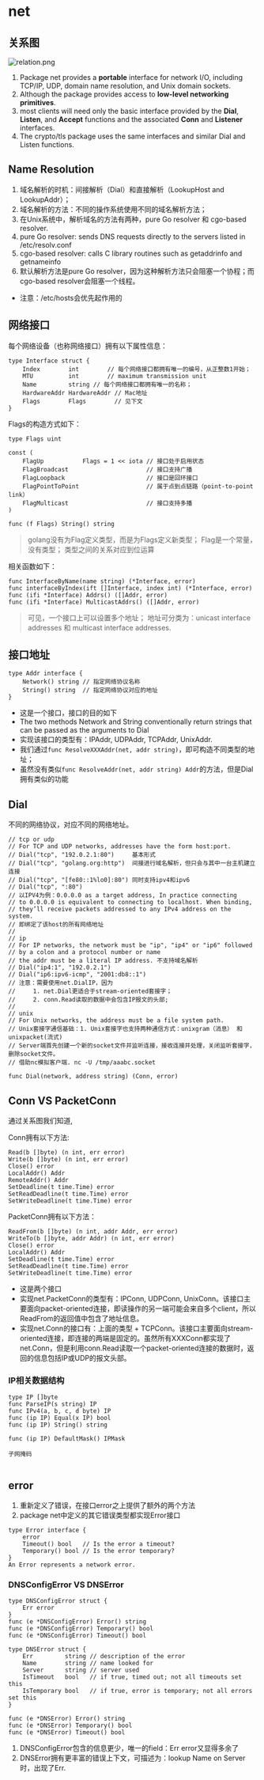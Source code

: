 # net

## 关系图

![relation.png](./relation.png)

1. Package net provides a **portable** interface for network I/O, including TCP/IP, UDP, domain name resolution, and Unix domain sockets.
2. Although the package provides access to **low-level networking primitives**.
3. most clients will need only the basic interface provided by the **Dial**, **Listen**, and **Accept** functions and the associated **Conn** and **Listener** interfaces.
4. The crypto/tls package uses the same interfaces and similar Dial and Listen functions.

## Name Resolution

1. 域名解析的时机：间接解析（Dial）和直接解析（LookupHost and LookupAddr）；
2. 域名解析的方法：不同的操作系统使用不同的域名解析方法；
3. 在Unix系统中，解析域名的方法有两种，pure Go resolver 和 cgo-based resolver.
4. pure Go resolver: sends DNS requests directly to the servers listed in /etc/resolv.conf
5. cgo-based resolver: calls C library routines such as getaddrinfo and getnameinfo
6. 默认解析方法是pure Go resolver，因为这种解析方法只会阻塞一个协程；而cgo-based resolver会阻塞一个线程。

>
- 注意：/etc/hosts会优先起作用的

## 网络接口

每个网络设备（也称网络接口）拥有以下属性信息：

```
type Interface struct {
	Index        int		// 每个网络接口都拥有唯一的编号，从正整数1开始；
	MTU          int		// maximum transmission unit
	Name         string	// 每个网络接口都拥有唯一的名称；
	HardwareAddr HardwareAddr // Mac地址
	Flags        Flags        // 见下文
}
```

Flags的构造方式如下：

```
type Flags uint

const (
	FlagUp           Flags = 1 << iota // 接口处于启用状态
	FlagBroadcast                      // 接口支持广播
	FlagLoopback                       // 接口是回环接口
	FlagPointToPoint                   // 属于点到点链路（point-to-point link）
	FlagMulticast                      // 接口支持多播
)

func (f Flags) String() string
```

>
> golang没有为Flag定义类型，而是为Flags定义新类型；
> Flag是一个常量，没有类型；
> 类型之间的关系对应到位运算

相关函数如下：

```
func InterfaceByName(name string) (*Interface, error)
func interfaceByIndex(ift []Interface, index int) (*Interface, error)
func (ifi *Interface) Addrs() ([]Addr, error)
func (ifi *Interface) MulticastAddrs() ([]Addr, error)
```

>
> 可见，一个接口上可以设置多个地址；
> 地址可分类为：unicast interface addresses 和 multicast interface addresses.

## 接口地址

```
type Addr interface {
    Network() string // 指定网络协议名称
    String() string  // 指定网络协议对应的地址
}
```

>
- 这是一个接口，接口的目的如下
- The two methods Network and String conventionally return strings that can be passed as the arguments to Dial
- 实现该接口的类型有：IPAddr, UDPAddr, TCPAddr, UnixAddr.
- 我们通过```func ResolveXXXAddr(net, addr string)```，即可构造不同类型的地址；
- 虽然没有类似```func ResolveAddr(net, addr string) Addr```的方法，但是Dial拥有类似的功能

## Dial

不同的网络协议，对应不同的网络地址。

```
// tcp or udp
// For TCP and UDP networks, addresses have the form host:port.
// Dial("tcp", "192.0.2.1:80")     基本形式
// Dial("tcp", "golang.org:http")  间接进行域名解析，但只会与其中一台主机建立连接
// Dial("tcp", "[fe80::1%lo0]:80") 同时支持ipv4和ipv6
// Dial("tcp", ":80") 
// 以IPV4为例：0.0.0.0 as a target address, In practice connecting
// to 0.0.0.0 is equivalent to connecting to localhost. When binding,
// they’ll receive packets addressed to any IPv4 address on the system.
// 即绑定了该host的所有网络地址
//
// ip
// For IP networks, the network must be "ip", "ip4" or "ip6" followed
// by a colon and a protocol number or name
// the addr must be a literal IP address. 不支持域名解析
// Dial("ip4:1", "192.0.2.1")
// Dial("ip6:ipv6-icmp", "2001:db8::1")
// 注意：需要使用net.DialIP，因为
//     1. net.Dial更适合于stream-oriented套接字；
//     2. conn.Read读取的数据中会包含IP报文的头部;
//
// unix
// For Unix networks, the address must be a file system path.
// Unix套接字通信基础：1. Unix套接字也支持两种通信方式：unixgram（消息） 和 unixpacket(流式)
// Server端首先创建一个新的socket文件并监听连接，接收连接并处理，关闭监听套接字，删除socket文件。
// 借助nc模拟客户端. nc -U /tmp/aaabc.socket

func Dial(network, address string) (Conn, error)
```

## Conn VS PacketConn

通过关系图我们知道,

Conn拥有以下方法:

```
Read(b []byte) (n int, err error)
Write(b []byte) (n int, err error)
Close() error
LocalAddr() Addr
RemoteAddr() Addr
SetDeadline(t time.Time) error
SetReadDeadline(t time.Time) error
SetWriteDeadline(t time.Time) error
```

PacketConn拥有以下方法：

```
ReadFrom(b []byte) (n int, addr Addr, err error)
WriteTo(b []byte, addr Addr) (n int, err error)
Close() error
LocalAddr() Addr
SetDeadline(t time.Time) error
SetReadDeadline(t time.Time) error
SetWriteDeadline(t time.Time) error
```

>
- 这是两个接口
- 实现net.PacketConn的类型有：IPConn, UDPConn, UnixConn。该接口主要面向packet-oriented连接，即读操作的另一端可能会来自多个client，所以ReadFrom的返回值中包含了地址信息。
- 实现net.Conn的接口有：上面的类型 + TCPConn。该接口主要面向stream-oriented连接，即连接的两端是固定的。虽然所有XXXConn都实现了net.Conn，但是利用conn.Read读取一个packet-oriented连接的数据时，返回的信息包括IP或UDP的报文头部。



### IP相关数据结构

```
type IP []byte
func ParseIP(s string) IP
func IPv4(a, b, c, d byte) IP
func (ip IP) Equal(x IP) bool
func (ip IP) String() string

func (ip IP) DefaultMask() IPMask

子网掩码


```

## error

1. 重新定义了错误，在接口error之上提供了额外的两个方法
2. package net中定义的其它错误类型都实现Error接口

```
type Error interface {
    error
    Timeout() bool   // Is the error a timeout?
    Temporary() bool // Is the error temporary?
}
An Error represents a network error.

```

### DNSConfigError VS DNSError

```
type DNSConfigError struct {
    Err error
}
func (e *DNSConfigError) Error() string
func (e *DNSConfigError) Temporary() bool
func (e *DNSConfigError) Timeout() bool

type DNSError struct {
    Err         string // description of the error
    Name        string // name looked for
    Server      string // server used
    IsTimeout   bool   // if true, timed out; not all timeouts set this
    IsTemporary bool   // if true, error is temporary; not all errors set this
}

func (e *DNSError) Error() string
func (e *DNSError) Temporary() bool
func (e *DNSError) Timeout() bool
```

1. DNSConfigError包含的信息更少，唯一的field：Err error又显得多余了
2. DNSError拥有更丰富的错误上下文，可描述为：lookup Name on Server时，出现了Err.

